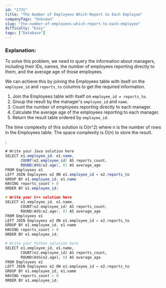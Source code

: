 ```yaml
---
id: "1731"
title: "The Number of Employees Which Report to Each Employee"
companyTags: "Unknown"
slug: "the-number-of-employees-which-report-to-each-employee"
difficulty: "Easy"
tags: ["Database"]
---
```


### Explanation:
To solve this problem, we need to query the information about managers, including their IDs, names, the number of employees reporting directly to them, and the average age of those employees.

We can achieve this by joining the Employees table with itself on the `employee_id` and `reports_to` columns to get the required information.

1. Join the Employees table with itself on `employee_id = reports_to`.
2. Group the result by the manager's `employee_id` and `name`.
3. Count the number of employees reporting directly to each manager.
4. Calculate the average age of the employees reporting to each manager.
5. Return the result table ordered by `employee_id`.

The time complexity of this solution is O(n^2) where n is the number of rows in the Employees table. The space complexity is O(n) to store the result.

:

```java
# Write your Java solution here
SELECT e1.employee_id, e1.name, 
       COUNT(e2.employee_id) AS reports_count, 
       ROUND(AVG(e2.age), 0) AS average_age
FROM Employees e1
LEFT JOIN Employees e2 ON e1.employee_id = e2.reports_to
GROUP BY e1.employee_id, e1.name
HAVING reports_count > 0
ORDER BY e1.employee_id;
```

```cpp
# Write your C++ solution here
SELECT e1.employee_id, e1.name, 
       COUNT(e2.employee_id) AS reports_count, 
       ROUND(AVG(e2.age), 0) AS average_age
FROM Employees e1
LEFT JOIN Employees e2 ON e1.employee_id = e2.reports_to
GROUP BY e1.employee_id, e1.name
HAVING reports_count > 0
ORDER BY e1.employee_id;
```

```python
# Write your Python solution here
SELECT e1.employee_id, e1.name, 
       COUNT(e2.employee_id) AS reports_count, 
       ROUND(AVG(e2.age), 0) AS average_age
FROM Employees e1
LEFT JOIN Employees e2 ON e1.employee_id = e2.reports_to
GROUP BY e1.employee_id, e1.name
HAVING reports_count > 0
ORDER BY e1.employee_id;
```